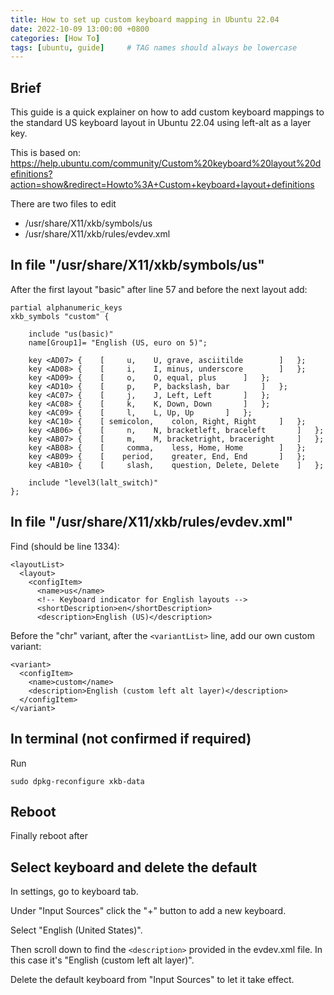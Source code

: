 ```yaml
---
title: How to set up custom keyboard mapping in Ubuntu 22.04
date: 2022-10-09 13:00:00 +0800
categories: [How To]
tags: [ubuntu, guide]     # TAG names should always be lowercase
---
```


## Brief

This guide is a quick explainer on how to add custom keyboard mappings to the standard US keyboard layout in Ubuntu 22.04 using left-alt as a layer key.

This is based on: <https://help.ubuntu.com/community/Custom%20keyboard%20layout%20definitions?action=show&redirect=Howto%3A+Custom+keyboard+layout+definitions>

There are two files to edit
- /usr/share/X11/xkb/symbols/us
- /usr/share/X11/xkb/rules/evdev.xml


## In file "/usr/share/X11/xkb/symbols/us"
After the first layout "basic" after line 57 and before the next layout add:
```
partial alphanumeric_keys
xkb_symbols "custom" {

    include "us(basic)"
    name[Group1]= "English (US, euro on 5)";

    key <AD07> {	[	  u,	U, grave, asciitilde		]	};
    key <AD08> {	[	  i,	I, minus, underscore		]	};
    key <AD09> {	[	  o,	O, equal, plus		]	};
    key <AD10> {	[	  p,	P, backslash, bar		]	};
    key <AC07> {	[	  j,	J, Left, Left		]	};
    key <AC08> {	[	  k,	K, Down, Down		]	};
    key <AC09> {	[	  l,	L, Up, Up		]	};
    key <AC10> {	[ semicolon,	colon, Right, Right		]	};
    key <AB06> {	[	  n,	N, bracketleft, braceleft		]	};
    key <AB07> {	[	  m,	M, bracketright, braceright		]	};
    key <AB08> {	[     comma,	less, Home, Home		]	};
    key <AB09> {	[    period,	greater, End, End		]	};
    key <AB10> {	[     slash,	question, Delete, Delete	]	};

    include "level3(lalt_switch)"
};
```

## In file "/usr/share/X11/xkb/rules/evdev.xml"
Find (should be line 1334):
```
<layoutList>
  <layout>
    <configItem>
      <name>us</name>
      <!-- Keyboard indicator for English layouts -->
      <shortDescription>en</shortDescription>
      <description>English (US)</description>
```

Before the "chr" variant, after the `<variantList>` line, add our own custom variant:
```
<variant>
  <configItem>
    <name>custom</name>
    <description>English (custom left alt layer)</description>
  </configItem>
</variant>
```

## In terminal (not confirmed if required)
Run
```
sudo dpkg-reconfigure xkb-data
```

## Reboot
Finally reboot after

## Select keyboard and delete the default

In settings, go to keyboard tab.

Under "Input Sources" click the "+" button to add a new keyboard.

Select "English (United States)".

Then scroll down to find the `<description>` provided in the evdev.xml file. In this case it's "English (custom left alt layer)".

Delete the default keyboard from "Input Sources" to let it take effect.
